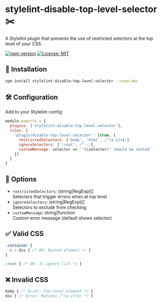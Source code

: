 # stylelint-disable-top-level-selector ✂️

A Stylelint plugin that prevents the use of restricted selectors at the top level of your CSS.

[![npm version](https://badge.fury.io/js/stylelint-disable-top-level-selector.svg)](https://www.npmjs.com/package/stylelint-disable-top-level-selector)
[![License: MIT](https://img.shields.io/badge/License-MIT-yellow.svg)](https://opensource.org/licenses/MIT)

## 🚀 Installation

```bash
npm install stylelint-disable-top-level-selector --save-dev
```

## 🛠 Configuration

Add to your Stylelint config:

```js
module.exports = {
  plugins: ['stylelint-disable-top-level-selector'],
  rules: {
    'plugin/disable-top-level-selector': [true, {
      restrictedSelectors: ['body', 'html', /^[a-z]+$/],
      ignoreSelectors: [':root', /^--/],
      customMessage: selector => `"${selector}" should be nested`
    }]
  }
}
```

## 🔧 Options

- `restrictedSelectors`: (string|RegExp)[]  
  Selectors that trigger errors when at top level
- `ignoreSelectors`: (string|RegExp)[]  
  Selectors to exclude from checking
- `customMessage`: string|function  
  Custom error message (default shows selector)

## ✅ Valid CSS

```css
.container {
  & > div { /* OK: Nested element */ }
}

:root { /* OK: In ignore list */ }
```

## ❌ Invalid CSS

```css
body { /* Error: Top-level element */ }
div { /* Error: Matches /^[a-z]+$/ */ }
```
